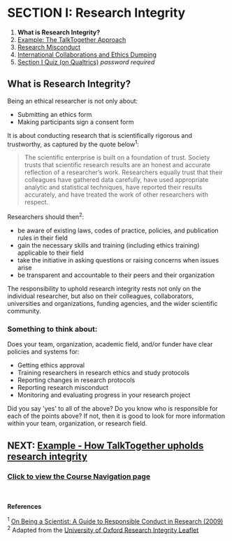 # SECTION I: Research Integrity

1. **What is Research Integrity?**
2. [Example: The TalkTogether Approach](integrity-tt.md)
3. [Research Misconduct](integrity-misconduct.md)
4. [International Collaborations and Ethics Dumping](integrity-global.md)
5. [Section I Quiz (on Qualtrics)](https://oxfordeducation.eu.qualtrics.com/jfe/form/SV_8wFuwjJJSM46aIl) *password required*

## What is Research Integrity?

Being an ethical researcher is not only about:
* Submitting an ethics form
* Making participants sign a consent form

It is about conducting research that is scientifically rigorous and trustworthy, as captured by the quote below<sup>1</sup>:

> The scientific enterprise is built on a foundation of trust. Society trusts that scientific research results are an honest and accurate reflection of a researcher’s work. Researchers equally trust that their colleagues have gathered data carefully, have used appropriate analytic and statistical techniques, have reported their results accurately, and have treated the work of other researchers with respect.

Researchers should then<sup>2</sup>:

* be aware of existing laws, codes of practice, policies, and publication rules in their field
* gain the necessary skills and training (including ethics training) applicable to their field
* take the initiative in asking questions or raising concerns when issues arise
* be transparent and accountable to their peers and their organization

The responsibility to uphold research integrity rests not only on the individual researcher, but also on their colleagues, collaborators, universities and organizations, funding agencies, and the wider scientific community.

### Something to think about:

Does your team, organization, academic field, and/or funder have clear policies and systems for:
* Getting ethics approval
* Training researchers in research ethics and study protocols
* Reporting changes in research protocols
* Reporting research misconduct
* Monitoring and evaluating progress in your research project

Did you say 'yes' to all of the above? Do you know who is responsible for each of the points above? If not, then it is good to look for more information within your team, organization, or research field.

## NEXT: [Example - How TalkTogether upholds research integrity](integrity-tt.md)
### [Click to view the Course Navigation page](toc.md)

<br><br>
**References**

<sup>1</sup> [On Being a Scientist: A Guide to Responsible Conduct in Research (2009)](https://pubmed.ncbi.nlm.nih.gov/25009901/)<br>
<sup>2</sup> Adapted from the [University of Oxford Research Integrity Leaflet](https://researchsupport.admin.ox.ac.uk/sites/default/files/researchsupport/documents/media/research_integrityv6_web.pdf)
